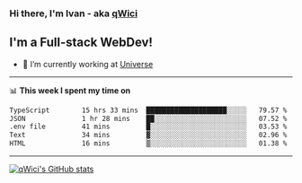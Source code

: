 ### Hi there, I'm Ivan - aka [qWici][website]

## I'm a Full-stack WebDev!
- 🔭 I’m currently working at [Universe][universe]

---

📊 **This week I spent my time on**
<!--START_SECTION:waka-->

```txt
TypeScript        15 hrs 33 mins  ████████████████████░░░░░   79.57 %
JSON              1 hr 28 mins    ██░░░░░░░░░░░░░░░░░░░░░░░   07.52 %
.env file         41 mins         █░░░░░░░░░░░░░░░░░░░░░░░░   03.53 %
Text              34 mins         ▓░░░░░░░░░░░░░░░░░░░░░░░░   02.96 %
HTML              16 mins         ▒░░░░░░░░░░░░░░░░░░░░░░░░   01.38 %
```

<!--END_SECTION:waka-->

---

[![qWici's GitHub stats](https://github-readme-stats.vercel.app/api?username=qWici)](https://github.com/qWici/github-readme-stats)

[website]: https://devkucher.com
[twitter]: https://twitter.com/KucherDev
[linkedin]: https://www.linkedin.com/in/ivankucher
[universe]: https://universeapps.limited
